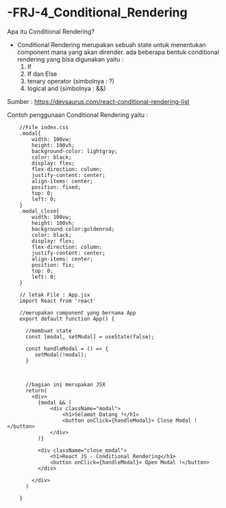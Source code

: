 # -FRJ-4_Conditional_Rendering

Apa itu Conditional Rendering?
- Conditional Rendering merupakan sebuah state untuk menentukan component mana yang akan dirender. ada beberapa bentuk conditional rendering yang bisa digunakan yaitu : 
  1. If
  2. If dan Else
  3. tenary operator (simbolnya : ?)
  4. logical and (simbolnya : &&)

Sumber : https://devsaurus.com/react-conditional-rendering-list

Contoh penggunaan Conditional Rendering yaitu : 

        //File index.css
        .modal{
            width: 100vw;
            height: 100vh;
            background-color: lightgray;
            color: black;
            display: flex;
            flex-direction: column;
            justify-content: center;
            align-items: center;
            position: fixed;
            top: 0;
            left: 0;
        }
        .modal_close{
            width: 100vw;
            height: 100vh;
            background-color:goldenrod;
            color: black;
            display: flex;
            flex-direction: column;
            justify-content: center;
            align-items: center;
            position: fix;
            top: 0;
            left: 0;
        }

        // letak File : App.jsx
        import React from 'react'

        //merupakan component yang bernama App
        export default function App() {

          //membuat state
          const [modal, setModal] = useState(false);

          const handleModal = () => {
             setModal(!modal);
          }



          //bagian ini merupakan JSX
          return(
            <div>
              {modal && (
                  <div className="modal">
                      <h1>Selamat Datang !</h1>
                      <button onClick={handleModal}> Close Modal !</button>
                  </div>
              )}

              <div className="close_modal">
                  <h1>React JS - Conditional Rendering</h1>
                  <button onClick={handleModal}> Open Modal !</button>
              </div>

            </div>
          )

        }
